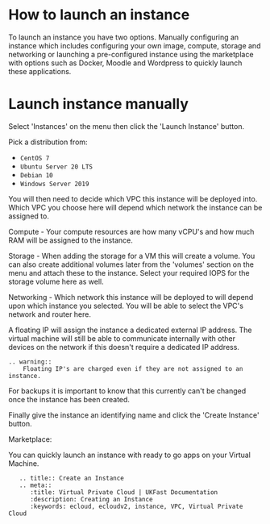 # How to launch an instance

To launch an instance you have two options. Manually configuring an instance which includes configuring your own image, compute, storage and networking or launching a pre-configured instance using the marketplace with options such as Docker, Moodle and Wordpress to quickly launch these applications.

# Launch instance manually

Select 'Instances' on the menu then click the 'Launch Instance' button.

Pick a distribution from:

* `CentOS 7`
* `Ubuntu Server 20 LTS`
* `Debian 10`
* `Windows Server 2019`

You will then need to decide which VPC this instance will be deployed into. Which VPC you choose here will depend which network the instance can be assigned to.

Compute - Your compute resources are how many vCPU's and how much RAM will be assigned to the instance.

Storage - When adding the storage for a VM this will create a volume. You can also create additional volumes later from the 'volumes' section on the menu and attach these to the instance. Select your required IOPS for the storage volume here as well.

Networking - Which network this instance will be deployed to will depend upon which instance you selected. You will be able to select the VPC's network and router here.

A floating IP will assign the instance a dedicated external IP address. The virtual machine will still be able to communicate internally with other devices on the network if this doesn't require a dedicated IP address.

```eval_rst
.. warning::
    Floating IP's are charged even if they are not assigned to an instance.
```

For backups it is important to know that this currently can't be changed once the instance has been created.

Finally give the instance an identifying name and click the 'Create Instance' button.

Marketplace:

You can quickly launch an instance with ready to go apps on your Virtual Machine.

```eval_rst
   .. title:: Create an Instance
   .. meta::
      :title: Virtual Private Cloud | UKFast Documentation
      :description: Creating an Instance
      :keywords: ecloud, ecloudv2, instance, VPC, Virtual Private Cloud
```